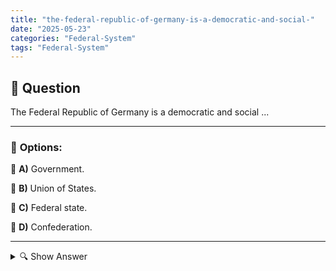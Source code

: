 ```yaml
---
title: "the-federal-republic-of-germany-is-a-democratic-and-social-"
date: "2025-05-23"
categories: "Federal-System"
tags: "Federal-System"
---
```


## 📌 **Question**

The Federal Republic of Germany is a democratic and social ...



---

### 📝 **Options:**

🔘 **A)** Government.

🔘 **B)** Union of States.

🔘 **C)** Federal state.

🔘 **D)** Confederation.

---

<details>
  <summary>🔍 Show Answer</summary>

  <p>
💡  <b>Correct Answer:</b>  c
  </p>
  <p>
    📖<b>Explanation:</b>
    
  </p>
</details>
